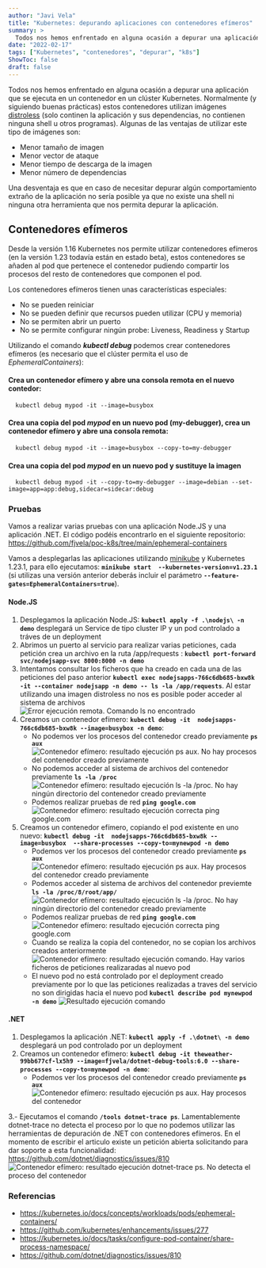 ```yaml
---
author: "Javi Vela"
title: "Kubernetes: depurando aplicaciones con contenedores efímeros"
summary: >
  Todos nos hemos enfrentado en alguna ocasión a depurar una aplicación que se ejecuta en un contenedor en un clúster Kubernetes. Normalmente (y siguiendo buenas prácticas) estos contenedores utilizan imágenes [distroless](https://github.com/GoogleContainerTools/distroless) (solo continen la aplicación y sus dependencias, no contienen ninguna shell u otros programas)
date: "2022-02-17"
tags: ["Kubernetes", "contenedores", "depurar", "k8s"]
ShowToc: false
draft: false
---
```

Todos nos hemos enfrentado en alguna ocasión a depurar una aplicación que se ejecuta en un contenedor en un clúster Kubernetes. Normalmente (y siguiendo buenas prácticas) estos contenedores utilizan imágenes [distroless](https://github.com/GoogleContainerTools/distroless) (solo continen la aplicación y sus dependencias, no contienen ninguna shell u otros programas). Algunas de las ventajas de utilizar este tipo de imágenes son:
  - Menor tamaño de imagen
  - Menor vector de ataque
  - Menor tiempo de descarga de la imagen
  - Menor número de dependencias 

Una desventaja es que en caso de necesitar depurar algún comportamiento extraño de la aplicación no sería posible ya que no existe una shell ni ninguna otra herramienta que nos permita depurar la aplicación.

## Contenedores efímeros
Desde la versión 1.16 Kubernetes nos permite utilizar contenedores efímeros (en la versión 1.23 todavía están en estado beta), estos contenedores se añaden al pod que pertenece el contenedor pudiendo compartir los procesos del resto de contenedores que componen el pod.

Los contenedores efímeros tienen unas características especiales:
  - No se pueden reiniciar
  - No se pueden definir que recursos pueden utilizar (CPU y memoria)
  - No se permiten abrir un puerto
  - No se permite configurar ningún probe: Liveness, Readiness y Startup

Utilizando el comando _**kubectl debug**_ podemos crear contenedores efímeros (es necesario que el clúster permita el uso de _EphemeralContainers_):

#### Crea un contenedor efímero y abre una consola remota en el nuevo contedor:
```
  kubectl debug mypod -it --image=busybox
```

#### Crea una copia del pod _mypod_ en un nuevo pod (my-debugger), crea un contenedor efímero y abre una consola remota:
```  
  kubectl debug mypod -it --image=busybox --copy-to=my-debugger
```

#### Crea una copia del pod _mypod_ en un nuevo pod y sustituye la imagen 
```  
  kubectl debug mypod -it --copy-to=my-debugger --image=debian --set-image=app=app:debug,sidecar=sidecar:debug
```

### Pruebas
Vamos a realizar varias pruebas con una aplicación Node.JS y una aplicación .NET. El código podéis encontrarlo en el siguiente repositorio: https://github.com/fjvela/poc-k8s/tree/main/ephemeral-containers

Vamos a desplegarlas las aplicaciones utilizando [minikube](https://minikube.sigs.k8s.io/) y Kubernetes 1.23.1, para ello ejecutamos: **```minikube start  --kubernetes-version=v1.23.1```** (si utilizas una versión anterior deberás incluir el parámetro **```--feature-gates=EphemeralContainers=true```**).

#### Node.JS
1. Desplegamos la aplicación Node.JS: **```kubectl apply -f .\nodejs\ -n demo```** desplegará un Service de tipo cluster IP y un pod controlado a tráves de un deployment
2. Abrimos un puerto al servicio para realizar varias peticiones, cada petición crea un archivo en la ruta /app/requests : **```kubectl port-forward svc/nodejsapp-svc 8000:8000 -n demo```**
3. Intentamos consultar los ficheros que ha creado en cada una de las peticiones del paso anterior **```kubectl exec nodejsapps-766c6db685-bxw8k -it --container nodejsapp -n demo -- ls -la /app/requests```**. Al estar utilizando una imagen distroless no nos es posible poder acceder al sistema de archivos
    ![Error ejecución remota. Comando ls no encontrado](/2022/kubernetes/container_ephemeral_nodejs_noshell.png)
4. Creamos un contenedor efímero: **```kubectl debug -it  nodejsapps-766c6db685-bxw8k --image=busybox -n demo```**:
    - No podemos ver los procesos del contenedor creado previamente **```ps aux```**
      ![Contenedor efímero: resultado ejecución ps aux. No hay procesos del contenedor creado previamente](/2022/kubernetes/container_ephemeral_nodejs_nops.png)
    - No podemos acceder al sistema de archivos del contenedor previamente **```ls -la /proc```**
      ![Contenedor efímero: resultado ejecución ls -la /proc. No hay ningún directorio del contenedor creado previamente](/2022/kubernetes/container_ephemeral_nodejs_files.png)
    - Podemos realizar pruebas de red **```ping google.com```**
      ![Contenedor efímero: resultado ejecución correcta ping google.com](/2022/kubernetes/container_ephemeral_nodejs_ping.png)
5. Creamos un contenedor efímero, copiando el pod existente en uno nuevo: **```kubectl debug -it  nodejsapps-766c6db685-bxw8k --image=busybox  --share-processes --copy-to=mynewpod -n demo```**
    - Podemos ver los procesos del contenedor creado previamente **```ps aux```**
      ![Contenedor efímero: resultado ejecución ps aux. Hay procesos del contenedor creado previamente](/2022/kubernetes/container_ephemeral_nodejs_ps.png)
    - Podemos acceder al sistema de archivos del contenedor previemte **```ls -la /proc/8/root/app/```**
      ![Contenedor efímero: resultado ejecución ls -la /proc. No hay ningún directorio del contenedor creado previamente](/2022/kubernetes/container_ephemeral_nodejs_files.png)
    - Podemos realizar pruebas de red **```ping google.com```**
      ![Contenedor efímero: resultado ejecución correcta ping google.com](/2022/kubernetes/container_ephemeral_nodejs_ping.png)
    - Cuando se realiza la copia del contenedor, no se copian los archivos creados anteriormente
      ![Contenedor efímero: resultado ejecución comando. Hay varios ficheros de peticiones realizaradas al nuevo pod](/2022/kubernetes/container_ephemeral_nodejs_requests_newfiles.png)
    - El nuevo pod no está controlado por el deployment creado previamente por lo que las peticiones realizadas a traves del servicio no son dirigidas hacia el nuevo pod **```kubectl describe pod mynewpod -n demo```**
      ![Resultado ejecución comando](/2022/kubernetes/container_ephemeral_nodejs_describe_pod.png)

#### .NET
1. Desplegamos la aplicación .NET: **```kubectl apply -f .\dotnet\ -n demo```** desplegará un pod controlado por un deployment
2. Creamos un contenedor efímero: **```kubectl debug -it theweather-99bb677cf-lx5h9 --image=fjvela/dotnet-debug-tools:6.0 --share-processes --copy-to=mynewpod -n demo```**:
    - Podemos ver los procesos del contenedor creado previamente **```ps aux```**
      ![Contenedor efímero: resultado ejecución ps aux. Hay procesos del contenedor](/2022/kubernetes/container_ephemeral_dotnet_ps.png)

3.- Ejecutamos el comando **```/tools dotnet-trace ps```**. Lamentablemente dotnet-trace no detecta el proceso por lo que no podemos utilizar las herramientas de depuración de .NET con contenedores efímeros. En el momento de escribir el articulo existe un petición abierta solicitando para dar soporte a esta funcionalidad: https://github.com/dotnet/diagnostics/issues/810
    ![Contenedor efímero: resultado ejecución dotnet-trace ps. No detecta el proceso del contenedor](/2022/kubernetes/container_ephemeral_dotnet_tools_nops.png)


### Referencias
- https://kubernetes.io/docs/concepts/workloads/pods/ephemeral-containers/
- https://github.com/kubernetes/enhancements/issues/277
- https://kubernetes.io/docs/tasks/configure-pod-container/share-process-namespace/
- https://github.com/dotnet/diagnostics/issues/810